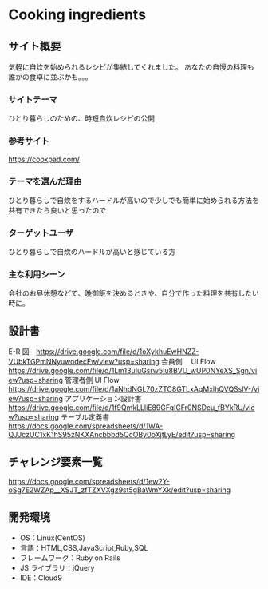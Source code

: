 # Cooking ingredients

## サイト概要

気軽に自炊を始められるレシピが集結してくれました。
あなたの自慢の料理も誰かの食卓に並ぶかも。。。

### サイトテーマ

ひとり暮らしのための、時短自炊レシピの公開

### 参考サイト
https://cookpad.com/

### テーマを選んだ理由

ひとり暮らしで自炊をするハードルが高いので少しでも簡単に始められる方法を共有できたら良いと思ったので

### ターゲットユーザ

ひとり暮らしで自炊のハードルが高いと感じている方

### 主な利用シーン

会社のお昼休憩などで、晩御飯を決めるときや、自分で作った料理を共有したい時に。

## 設計書

E-R 図　https://drive.google.com/file/d/1oXykhuEwHNZZ-VUbkTGPmNNyuwodecFw/view?usp=sharing
会員側　
UI Flow https://drive.google.com/file/d/1Lm13uIuGsrw5Iu8BVU_wUP0NYeXS_Sgn/view?usp=sharing
管理者側
UI Flow 　https://drive.google.com/file/d/1aNhdNGL70zZTC8GTLxAqMxlhQVQSslV-/view?usp=sharing
アプリケーション設計書
https://drive.google.com/file/d/1f9QmkLLliE89GFqICFr0NSDcu_fBYkRU/view?usp=sharing
テーブル定義書
https://docs.google.com/spreadsheets/d/1WA-QJJczUC1xK1hS95zNKXAncbbbd5QcOBy0bXjtLyE/edit?usp=sharing

## チャレンジ要素一覧

https://docs.google.com/spreadsheets/d/1ew2Y-oSg7E2WZAp__XSJT_zfTZXVXgz9st5gBaWmYXk/edit?usp=sharing

## 開発環境

- OS：Linux(CentOS)
- 言語：HTML,CSS,JavaScript,Ruby,SQL
- フレームワーク：Ruby on Rails
- JS ライブラリ：jQuery
- IDE：Cloud9

